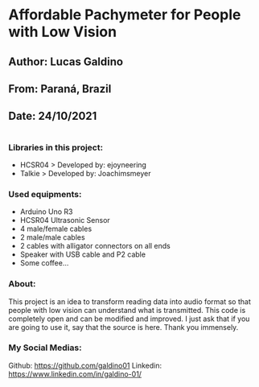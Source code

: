 # Affordable Pachymeter for People with Low Vision

## Author: Lucas Galdino
## From: Paraná, Brazil
## Date: 24/10/2021

#

### Libraries in this project:
- HCSR04 > Developed by: ejoyneering
- Talkie > Developed by: Joachimsmeyer

### Used equipments:
- Arduino Uno R3
- HCSR04 Ultrasonic Sensor
- 4 male/female cables
- 2 male/male cables
- 2 cables with alligator connectors on all ends
- Speaker with USB cable and P2 cable
- Some coffee...

### About:
This project is an idea to transform reading data into audio format 
so that people with low vision can understand what is transmitted. 
This code is completely open and can be modified and improved.
I just ask that if you are going to use it, say that the source is here. 
Thank you immensely.

### My Social Medias:
Github: https://github.com/galdino01
Linkedin: https://www.linkedin.com/in/galdino-01/
